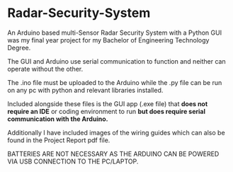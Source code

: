 # Radar-Security-System

An Arduino based multi-Sensor Radar Security System with a Python GUI was my final year project for my Bachelor of Engineering Technology Degree.

The GUI and Arduino use serial communication to function and neither can operate without the other.

The .ino file must be uploaded to the Arduino while the .py file can be run on any pc with python and relevant libraries installed.

Included alongside these files is the GUI app (.exe file) that **does not require an IDE** or coding environment to run **but does require serial communication with the Arduino.**

Additionally I have included images of the wiring guides which can also be found in the Project Report pdf file.

BATTERIES ARE NOT NECESSARY AS THE ARDUINO CAN BE POWERED VIA USB CONNECTION TO THE PC/LAPTOP.
